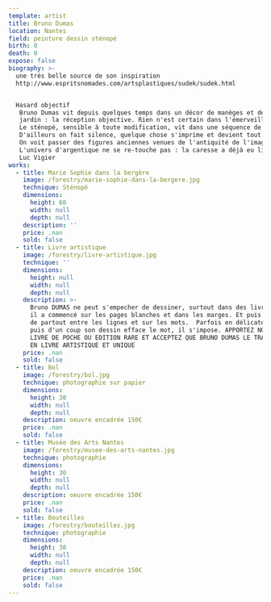 ```yaml
---
template: artist
title: Bruno Dumas
location: Nantes
field: peinture dessin sténopé
birth: 0
death: 0
expose: false
biography: >-
  une très belle source de son inspiration 
  http://www.espritsnomades.com/artsplastiques/sudek/sudek.html


  Hasard objectif
   Bruno Dumas vit depuis quelques temps dans un décor de manèges et de peupliers vivants. Le boîtier sous le bras, il choisit son lieu et son sujet, pose la valise, dresse doucement le trépied ? et attend. Ce que savent les photographes, toujours dans les antichambres, en tension vers la scène. Le sténopé ouvert ? avec ce geste délicat du danseur qui écarte son bras un peu arrondi vers l'intérieur, le regard fixé sur un point de rotation devant lui ? il se passe ce qui passe dans les yeux des enfants et des chats qui découvrent pour la première fois l'autre bout du
   jardin : la réception objective. Rien n'est certain dans l'émerveillement : à la décision du cadre vient s'opposer l'arbitraire d'une impression, le défilé des nuages ou le bougé du modèle.
   Le sténopé, sensible à toute modification, vit dans une séquence de temps très longue, dans une temporalité d'époque, qui n'appartient qu'à lui. Noir et petit sur son support, il mange doucement ce qui se trouve devant lui, à quoi on ne peut rien changer. Il faut les laisser faire, lui et le hasard du monde, et rêver discrètement l'image argentique qui se fabrique sur le quatrième côté, à l'envers de l'endroit, pendant qu'on regarde le ciel, pour ne pas déranger.
   D'ailleurs on fait silence, quelque chose s'imprime et devient tout au fond, chimie voulue mais libre.
   On voit passer des figures anciennes venues de l'antiquité de l'image, vieilles baronnes figés par des supports métalliques, enfants perdus sous la torture de l'immobilité. Aujourd'hui Bruno saisit les fantômes, les transparences du temps, les corps tremblants, les fontaines, les escaliers et le murmure des marais salants. Et s'émerveille comme un biologiste qui cultive un milieu. Du sténopé, c'est beaucoup dire qu'il photographie : il laisse entrer, ce qui n'est pas si mal, les peaux photophores (autres pellicules), mais aussi la mélancolie, l'existence des magies passées, et les oeufs de passage. Il sait capter les figures de hasard situées entre le photographe, la chambre et le sujet, il incarne une volonté fixe dans une confusion de possibilités. Il est obstiné et patient comme un phare. Une fois devant lui, il est interdit de bouger. Mais c'est qu'on ne fait pas ce qu'on veut et parfois c'est la pièce qui bouge, le vent, la tristesse d'un moment, la joie puissante aussitôt après, les corps émetteurs de lumière, il prend tout.
   L'univers d'argentique ne se re-touche pas : la caresse a déjà eu lieu. La révélation sera ce qu'elle est (on a le sens du sacré) et de même qu'on faisait entrer librement l'infini dans le cadre choisi, celui qui donne le bain s'interdit(décidément) toute intervention. Le tirage sera livré brut avec ses bordures, ses minutes condensées et vivantes, ses lavis de surprises, l'errance des chimies de surface et une empreinte rouge du doigt, celle du témoin. C'est la signature du contrat d'indépendance, avant le départ de l'image vers d'autres murs. Le sacrifice a eu lieu. Il faut continuer d'arpenter le jardin, les bois, les villes, et laisser faire le hasard objectif d'une conversation avec le modèle. Ce n'est pas facile, le départ d'une image. Mais Bruno Dumas vit depuis quelques temps dans un décor de manèges et de peupliers vivants.
   Luc Vigier
works:
  - title: Marie Sophie dans la bergère
    image: /forestry/marie-sophie-dans-la-bergere.jpg
    technique: Sténopé
    dimensions:
      height: 60
      width: null
      depth: null
    description: ''
    price: .nan
    sold: false
  - title: Livre artistique
    image: /forestry/livre-artistique.jpg
    technique: ''
    dimensions:
      height: null
      width: null
      depth: null
    description: >-
      Bruno DUMAS ne peut s'empecher de dessiner, surtout dans des livres. Alors
      il a commencé sur les pages blanches et dans les marges. Et puis il a osé
      de partout entre les lignes et sur les mots.  Parfois en délicatesse et
      puis d'un coup son dessin efface le mot, il s'impose. APPORTEZ NOUS VOTRE
      LIVRE DE POCHE OU EDITION RARE ET ACCEPTEZ QUE BRUNO DUMAS LE TRANSFORME
      EN LIVRE ARTISTIQUE ET UNIQUE
    price: .nan
    sold: false
  - title: Bol
    image: /forestry/bol.jpg
    technique: photographie sur papier
    dimensions:
      height: 30
      width: null
      depth: null
    description: oeuvre encadrée 150€
    price: .nan
    sold: false
  - title: Musée des Arts Nantes
    image: /forestry/musee-des-arts-nantes.jpg
    technique: photographie
    dimensions:
      height: 30
      width: null
      depth: null
    description: oeuvre encadrée 150€
    price: .nan
    sold: false
  - title: Bouteilles
    image: /forestry/bouteilles.jpg
    technique: photographie
    dimensions:
      height: 30
      width: null
      depth: null
    description: oeuvre encadrée 150€
    price: .nan
    sold: false
---
```


